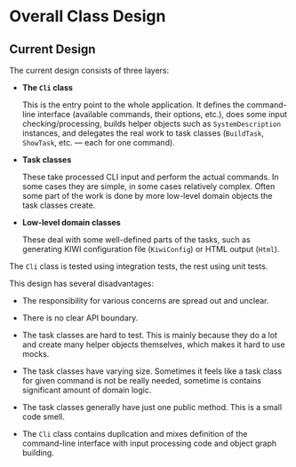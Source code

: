 # Overall Class Design

## Current Design

The current design consists of three layers:

  * **The `Cli` class**

    This is the entry point to the whole application. It defines the
    command-line interface (available commands, their options, etc.), does some
    input checking/processing, builds helper objects such as `SystemDescription`
    instances, and delegates the real work to task classes (`BuildTask`,
    `ShowTask`, etc. — each for one command).

  * **Task classes**

    These take processed CLI input and perform the actual commands. In some
    cases they are simple, in some cases relatively complex. Often some part of
    the work is done by more low-level domain objects the task classes create.

  * **Low-level domain classes**

    These deal with some well-defined parts of the tasks, such as generating
    KIWI configuration file (`KiwiConfig`) or HTML output (`Html`).

The `Cli` class is tested using integration tests, the rest using unit tests.

This design has several disadvantages:

  * The responsibility for various concerns are spread out and unclear.

  * There is no clear API boundary.

  * The task classes are hard to test. This is mainly because they do a lot and
    create many helper objects themselves, which makes it hard to use mocks.

  * The task classes have varying size. Sometimes it feels like a task class for
    given command is not be really needed, sometime is contains significant
    amount of domain logic.

  * The task classes generally have just one public method. This is a small code
    smell.

  * The `Cli` class contains duplication and mixes definition of the
    command-line interface with input processing code and object graph building.
